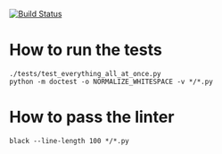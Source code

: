 [![Build Status](https://travis-ci.org/TApplencourt/QuantumEnvelope.svg?branch=master)](https://travis-ci.org/TApplencourt/QuantumEnvelope)


# How to run the tests


```
./tests/test_everything_all_at_once.py
python -m doctest -o NORMALIZE_WHITESPACE -v */*.py
```


# How to pass the linter

```
black --line-length 100 */*.py
```
